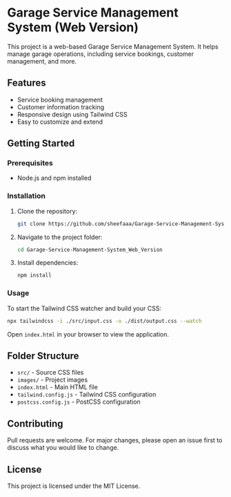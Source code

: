 

# Garage Service Management System (Web Version)

This project is a web-based Garage Service Management System. It helps manage garage operations, including service bookings, customer management, and more.

## Features


- Service booking management
- Customer information tracking
- Responsive design using Tailwind CSS
- Easy to customize and extend

## Getting Started


### Prerequisites


- Node.js and npm installed

### Installation


1. Clone the repository:

   ```sh
   git clone https://github.com/sheefaaa/Garage-Service-Management-System_Web_Version.git
   ```

2. Navigate to the project folder:

   ```sh
   cd Garage-Service-Management-System_Web_Version
   ```

3. Install dependencies:

   ```sh
   npm install
   ```

### Usage


To start the Tailwind CSS watcher and build your CSS:

```sh
npx tailwindcss -i ./src/input.css -o ./dist/output.css --watch
```

Open `index.html` in your browser to view the application.

## Folder Structure


- `src/` - Source CSS files
- `images/` - Project images
- `index.html` - Main HTML file
- `tailwind.config.js` - Tailwind CSS configuration
- `postcss.config.js` - PostCSS configuration

## Contributing


Pull requests are welcome. For major changes, please open an issue first to discuss what you would like to change.

## License


This project is licensed under the MIT License.
